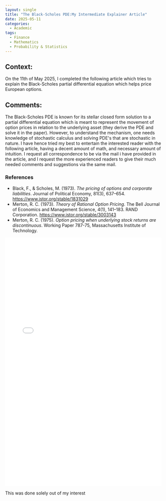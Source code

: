 ```yaml
---
layout: single
title: "The Black-Scholes PDE:My Intermediate Explainer Article"
date: 2025-05-11
categories:
  - Academic
tags:
  - Finance
  - Mathematics
  - Probability & Statistics
---
```

<h2>Context:</h2>
<p>On the 11th of May 2025, I completed the following article which tries to explain the Black-Scholes partial differential equation which helps price European options.</p>
<h2>Comments:</h2>
<p>
  The Black-Scholes PDE is known for its stellar closed form solution to a partial differential equation which is meant to represent the movement of option prices in relation to the underlying asset (they derive the PDE and solve it in the paper). However, to understand the mechanism, one needs knowledge of stochastic calculus and solving PDE's that are stochastic in nature. I have hence tried my best to entertain the interested reader with the following article, having a decent amount of math, and necessary amount of intuition.
  I request all correspondence to be via the mail i have provided in the article, and I request the more experienced readers to give their much needed comments and suggestions via the same mail.
</p>

<h3>References</h3>
<ul>
  <li>
    Black, F., &amp; Scholes, M. (1973). 
    <em>The pricing of options and corporate liabilities</em>. 
    Journal of Political Economy, 81(3), 637–654. 
    <a href="https://www.jstor.org/stable/1831029" target="_blank">
      https://www.jstor.org/stable/1831029
    </a>
  </li>
  <li>
    Merton, R. C. (1973). 
    <em>Theory of Rational Option Pricing</em>. 
    The Bell Journal of Economics and Management Science, 4(1), 141–183. RAND Corporation. 
    <a href="https://www.jstor.org/stable/3003143" target="_blank">
      https://www.jstor.org/stable/3003143
    </a>
  </li>
  <li>
    Merton, R. C. (1975). 
    <em>Option pricing when underlying stock returns are discontinuous</em>. 
    Working Paper 787-75, Massachusetts Institute of Technology. 
  </li>
</ul>

<iframe src="/vijay-adithya-c/assets/pdf/Black_Scholes_with_Notes_and_Equations(7).pdf" width="100%" height="800px" style="border: none;"></iframe>
<p>This was done solely out of my interest</p>